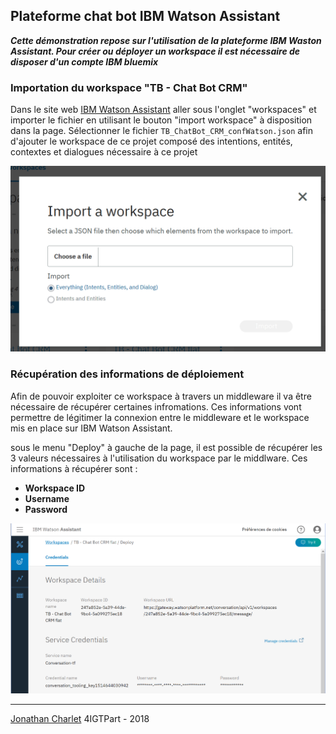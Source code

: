 ## Plateforme chat bot IBM Watson Assistant
_**Cette démonstration repose sur l'utilisation de la plateforme IBM Waston Assistant. Pour créer ou déployer un workspace il est nécessaire de disposer d'un compte IBM bluemix**_

### Importation du workspace "TB - Chat Bot CRM"
Dans le site web [IBM Watson Assistant](https://assistant-us-south.watsonplatform.net) aller sous l'onglet "workspaces" et importer le fichier en utilisant le bouton "import workspace" à disposition dans la page. Sélectionner le fichier `TB_ChatBot_CRM_confWatson.json` afin d'ajouter le workspace de ce projet composé des intentions, entités, contextes et dialogues nécessaire à ce projet

![import_workspace](import_workspace.png)

### Récupération des informations de déploiement
Afin de pouvoir exploiter ce workspace à travers un middleware il va être nécessaire de récupérer certaines infromations. Ces informations vont permettre de légitimer la connexion entre le middleware et le workspace mis en place sur IBM Watson Assistant.

sous le menu "Deploy" à gauche de la page, il est possible de récupérer les 3 valeurs nécessaires à l'utilisation du workspace par le middlware. Ces informations à récupérer sont :
* __Workspace ID__
* __Username__
* __Password__

![Workspace details](WorkspaceDetails.png)



---
[Jonathan Charlet](mailto:jonathan.charlet@bluewin.ch) 4IGTPart - 2018
